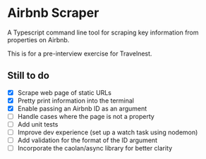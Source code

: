 # Airbnb Scraper

A Typescript command line tool for scraping key information from properties on Airbnb.

This is for a pre-interview exercise for Travelnest.


## Still to do

- [x] Scrape web page of static URLs
- [x] Pretty print information into the terminal
- [x] Enable passing an Airbnb ID as an argument
- [ ] Handle cases where the page is not a property
- [ ] Add unit tests
- [ ] Improve dev experience (set up a watch task using nodemon)
- [ ] Add validation for the format of the ID argument
- [ ] Incorporate the caolan/async library for better clarity
